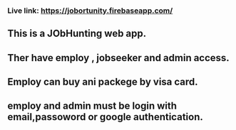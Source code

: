 ### Live link: https://jobortunity.firebaseapp.com/

## This is a JObHunting web app.
## Ther have employ , jobseeker and admin access.
## Employ can buy ani packege by visa card.
## employ and admin must be login with email,passoword or google authentication.


